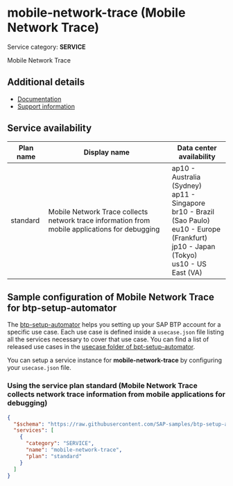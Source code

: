 # **mobile-network-trace** (Mobile Network Trace)

Service category: **SERVICE**

Mobile Network Trace

## Additional details

- [Documentation](https://help.sap.com/viewer/468990a67780424a9e66eb096d4345bb/Cloud/en-US/25b620d388d743b5880113a0fb1938d0.html)
- [Support information](https://mobile-service-cockpit-web.cfapps.us10.hana.ondemand.com)

## Service availability

| Plan name | Display name | Data center availability  |
|------|----------------|---------------------------|
|  standard  |  Mobile Network Trace collects network trace information from mobile applications for debugging  | ap10 - Australia (Sydney)<br> ap11 - Singapore<br> br10 - Brazil (Sao Paulo)<br> eu10 - Europe (Frankfurt)<br> jp10 - Japan (Tokyo)<br> us10 - US East (VA)  |

## Sample configuration of **Mobile Network Trace** for btp-setup-automator

The [btp-setup-automator](https://github.com/SAP-samples/btp-setup-automator) helps you setting up your SAP BTP account for a specific use case. Each use case is defined inside a `usecase.json` file listing all the services necessary to cover that use case. You can find a list of released use cases in the [usecase folder of bpt-setup-automator](https://github.com/SAP-samples/btp-setup-automator/tree/main/usecases).

You can setup a service instance for **mobile-network-trace** by configuring your `usecase.json` file.

### Using the service plan **standard** (Mobile Network Trace collects network trace information from mobile applications for debugging)

```json
{
  "$schema": "https://raw.githubusercontent.com/SAP-samples/btp-setup-automator/main/libs/btpsa-usecase.json",
  "services": [
    {
      "category": "SERVICE",
      "name": "mobile-network-trace",
      "plan": "standard"
    }
  ]
}
```
